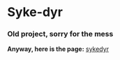 # Syke-dyr

### Old project, sorry for the mess

**Anyway, here is the page:** [sykedyr](https://gjermundmyrvang.github.io/Syke-dyr/)
